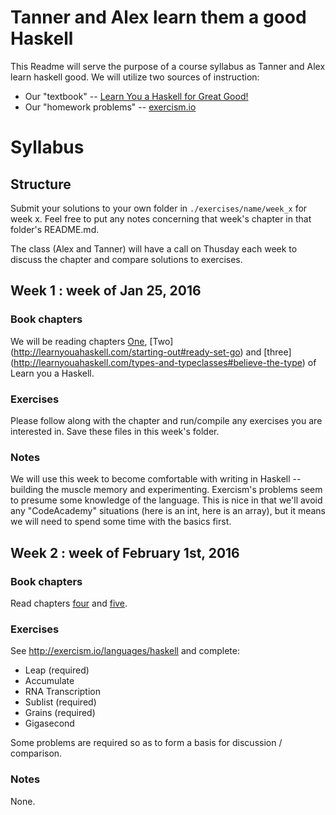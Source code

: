 # Tanner and Alex learn them a good Haskell

This Readme will serve the purpose of a course syllabus as Tanner and Alex learn haskell good. We will utilize two sources of instruction:

* Our "textbook" -- [Learn You a Haskell for Great Good!](http://learnyouahaskell.com/chapters)
* Our "homework problems" -- [exercism.io](http://exercism.io/languages/haskell)

# Syllabus

## Structure

Submit your solutions to your own folder in `./exercises/name/week_x` for week x. 
Feel free to put any notes concerning that week's chapter in that folder's README.md. 

The class (Alex and Tanner) will have a call on Thusday each week
to discuss the chapter and compare solutions to exercises.

## Week 1 : week of Jan 25, 2016

### Book chapters

We will be reading chapters [One](http://learnyouahaskell.com/introduction#about-this-tutorial), [Two] (http://learnyouahaskell.com/starting-out#ready-set-go) and [three] (http://learnyouahaskell.com/types-and-typeclasses#believe-the-type) of Learn you a Haskell.

### Exercises

Please follow along with the chapter and run/compile any exercises you are interested in. Save these files in this week's folder.

### Notes

We will use this week to become comfortable with writing in Haskell -- building the muscle memory and experimenting. Exercism's problems seem
to presume some knowledge of the language. This is nice in that we'll avoid any "CodeAcademy" situations (here is an int, here is an array),
but it means we will need to spend some time with the basics first.

## Week 2 : week of February 1st, 2016

### Book chapters

Read chapters [four](http://learnyouahaskell.com/syntax-in-functions) and [five](http://learnyouahaskell.com/recursion).

### Exercises

See http://exercism.io/languages/haskell and complete:

* Leap (required)
* Accumulate
* RNA Transcription
* Sublist (required)
* Grains (required)
* Gigasecond

Some problems are required so as to form a basis for discussion / comparison.

### Notes

None.
